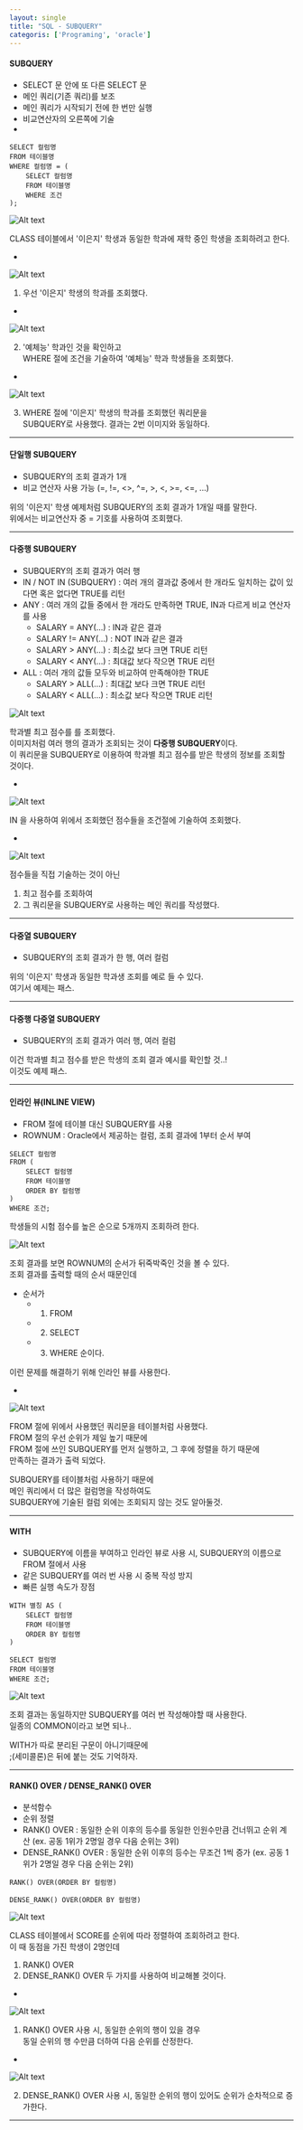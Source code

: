 ```yaml
---
layout: single
title: "SQL - SUBQUERY"
categoris: ['Programing', 'oracle']
---
```


#### SUBQUERY
* SELECT 문 안에 또 다른 SELECT 문
* 메인 쿼리(기존 쿼리)를 보조
* 메인 쿼리가 시작되기 전에 한 번만 실행
* 비교연산자의 오른쪽에 기술   
* 
   
```
SELECT 컬럼명
FROM 테이블명
WHERE 컬럼명 = (
    SELECT 컬럼명
    FROM 테이블명
    WHERE 조건
);
```   
   
![Alt text](/assets/images/subquery01.jpg)   
   
CLASS 테이블에서 '이은지' 학생과 동일한 학과에 재학 중인 학생을 조회하려고 한다.   
   
-
   
![Alt text](/assets/images/subquery02.jpg)   
   
1) 우선 '이은지' 학생의 학과를 조회했다.   
   
-
   
![Alt text](/assets/images/subquery03.jpg)   
   
2) '예체능' 학과인 것을 확인하고   
WHERE 절에 조건을 기술하여 '예체능' 학과 학생들을 조회했다.   
   
-
   
![Alt text](/assets/images/subquery04.jpg)   
   
3) WHERE 절에 '이은지' 학생의 학과를 조회했던 쿼리문을   
SUBQUERY로 사용했다. 결과는 2번 이미지와 동일하다.   
   
*** 

#### 단일행 SUBQUERY
* SUBQUERY의 조회 결과가 1개
* 비교 연산자 사용 가능 (=, !=, <>, ^=, >, <, >=, <=, ...)
   
위의 '이은지' 학생 예제처럼 SUBQUERY의 조회 결과가 1개일 때를 말한다.  
위에서는 비교연산자 중 = 기호를 사용하여 조회했다.    
   
***

#### 다중행 SUBQUERY
* SUBQUERY의 조회 결과가 여러 행
* IN / NOT IN (SUBQUERY) : 여러 개의 결과값 중에서 한 개라도 일치하는 값이 있다면 혹은 없다면 TRUE를 리턴
* ANY : 여러 개의 값들 중에서 한 개라도 만족하면 TRUE, IN과 다르게 비교 연산자를 사용
    * SALARY = ANY(...) : IN과 같은 결과
    * SALARY != ANY(...) : NOT IN과 같은 결과
    * SALARY > ANY(...) : 최소값 보다 크면 TRUE 리턴
    * SALARY < ANY(...) : 최대값 보다 작으면 TRUE 리턴 
* ALL : 여러 개의 값들 모두와 비교하여 만족해야한 TRUE
    * SALARY > ALL(...) : 최대값 보다 크면 TRUE 리턴
    * SALARY < ALL(...) : 최소값 보다 작으면 TRUE 리턴
   
![Alt text](/assets/images/subquery05.jpg)   
   
학과별 최고 점수를 를 조회했다.   
이미지처럼 여러 행의 결과가 조회되는 것이 **다중행 SUBQUERY**이다.   
이 쿼리문을 SUBQUERY로 이용하여 학과별 최고 점수를 받은 학생의 정보를 조회할 것이다.   
   
-
   
![Alt text](/assets/images/subquery06.jpg)   
   
IN 을 사용하여 위에서 조회했던 점수들을 조건절에 기술하여 조회했다.   
   
-
   
![Alt text](/assets/images/subquery07.jpg)   
   
점수들을 직접 기술하는 것이 아닌
1) 최고 점수를 조회하여
2) 그 쿼리문을 SUBQUERY로 사용하는 메인 쿼리를 작성했다.
   
***
   
#### 다중열 SUBQUERY
* SUBQUERY의 조회 결과가 한 행, 여러 컬럼
   
위의 '이은지' 학생과 동일한 학과생 조회를 예로 들 수 있다.   
여기서 예제는 패스.   
   
***

#### 다중행 다중열 SUBQUERY
* SUBQUERY의 조회 결과가 여러 행, 여러 컬럼

이건 학과별 최고 점수를 받은 학생의 조회 결과 예시를 확인할 것..!   
이것도 예제 패스.   
   
***

#### 인라인 뷰(INLINE VIEW)
* FROM 절에 테이블 대신 SUBQUERY를 사용
* ROWNUM : Oracle에서 제공하는 컬럼, 조회 결과에 1부터 순서 부여
   
```
SELECT 컬럼명
FROM (
    SELECT 컬럼명
    FROM 테이블명
    ORDER BY 컬럼명
)
WHERE 조건;
```   
   
학생들의 시험 점수를 높은 순으로 5개까지 조회하려 한다.   
   
![Alt text](/assets/images/subquery08.jpg)   
   
조회 결과를 보면 ROWNUM의 순서가 뒤죽박죽인 것을 볼 수 있다.   
조회 결과를 출력할 때의 순서 때문인데   
* 순서가
    * 1) FROM 
    * 2) SELECT
    * 3) WHERE 순이다.   
   
이런 문제를 해결하기 위해 인라인 뷰를 사용한다.   
   
-
   
![Alt text](/assets/images/subquery09.jpg)   
   
FROM 절에 위에서 사용했던 쿼리문을 테이블처럼 사용했다.   
FROM 절의 우선 순위가 제일 높기 때문에   
FROM 절에 쓰인 SUBQUERY를 먼저 실행하고, 그 후에 정렬을 하기 때문에   
만족하는 결과가 출력 되었다.   
   
SUBQUERY를 테이블처럼 사용하기 때문에   
메인 쿼리에서 더 많은 컬럼명을 작성하여도   
SUBQUERY에 기술된 컬럼 외에는 조회되지 않는 것도 알아둘것.   
  
***

#### WITH
* SUBQUERY에 이름을 부여하고 인라인 뷰로 사용 시, SUBQUERY의 이름으로 FROM 절에서 사용
* 같은 SUBQUERY를 여러 번 사용 시 중복 작성 방지
* 빠른 실행 속도가 장점   
   
```
WITH 별칭 AS (
    SELECT 컬럼명
    FROM 테이블명
    ORDER BY 컬럼명
)

SELECT 컬럼명
FROM 테이블명
WHERE 조건;
```   
   
![Alt text](/assets/images/subquery10.jpg)   
   
조회 결과는 동일하지만 SUBQUERY를 여러 번 작성해야할 때 사용한다.   
일종의 COMMON이라고 보면 되나..   
   
WITH가 따로 분리된 구문이 아니기때문에   
;(세미콜론)은 뒤에 붙는 것도 기억하자.     
   
***

#### RANK() OVER / DENSE_RANK() OVER
* 분석함수
* 순위 정렬
* RANK() OVER : 동일한 순위 이후의 등수를 동일한 인원수만큼 건너뛰고 순위 계산 (ex. 공동 1위가 2명일 경우 다음 순위는 3위)
* DENSE_RANK() OVER : 동일한 순위 이후의 등수는 무조건 1씩 증가 (ex. 공동 1위가 2명일 경우 다음 순위는 2위)
   
```
RANK() OVER(ORDER BY 컬럼명)

DENSE_RANK() OVER(ORDER BY 컬럼명)
```   
   
![Alt text](/assets/images/subquery11.jpg)   

CLASS 테이블에서 SCORE를 순위에 따라 정렬하여 조회하려고 한다.   
이 때 동점을 가진 학생이 2명인데   
1) RANK() OVER   
2) DENSE_RANK() OVER 두 가지를 사용하여 비교해볼 것이다.   
   
-
    
![Alt text](/assets/images/subquery12.jpg)   
   
1) RANK() OVER 사용 시, 동일한 순위의 행이 있을 경우   
동일 순위의 행 수만큼 더하여 다음 순위를 산정한다.   
   
-
   
![Alt text](/assets/images/subquery13.jpg)   

2) DENSE_RANK() OVER 사용 시, 동일한 순위의 행이 있어도
순위가 순차적으로 증가한다.   
   
***